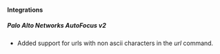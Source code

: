 
#### Integrations
##### Palo Alto Networks AutoFocus v2
- Added support for urls with non ascii characters in the *url* command.
